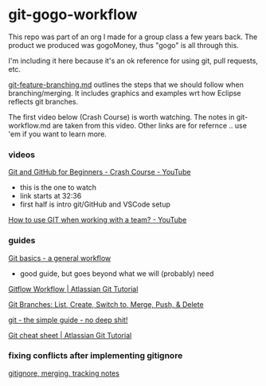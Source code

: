 # git-gogo-workflow

This repo was part of an org I made for a group class a few years back. The product we produced was gogoMoney, thus "gogo" is all through this.

I'm including it here because it's an ok reference for using git, pull requests, etc.

[git-feature-branching.md](https://github.com/EspressoPlus/gogo-workflow/blob/main/git-feature-branching.md) outlines the steps that we should follow when branching/merging. It includes graphics and examples wrt how Eclipse reflects git branches. 

The first video below (Crash Course) is worth watching. The notes in git-workflow.md are taken from this video. Other links are for refernce .. use 'em if you want to learn more. 

### videos
[Git and GitHub for Beginners - Crash Course - YouTube](https://youtu.be/RGOj5yH7evk?t=1956) 
* this is the one to watch
* link starts at 32:36
* first half is intro git/GitHub and VSCode setup

[How to use GIT when working with a team? - YouTube](https://www.youtube.com/watch?v=jhtbhSpV5YA)


### guides
[Git basics - a general workflow](https://gist.github.com/blackfalcon/8428401)
* good guide, but goes beyond what we will (probably) need

[Gitflow Workflow | Atlassian Git Tutorial](https://www.atlassian.com/git/tutorials/comparing-workflows/gitflow-workflow)

[Git Branches: List, Create, Switch to, Merge, Push, & Delete](https://www.nobledesktop.com/learn/git/git-branches)

[git - the simple guide - no deep shit!](https://rogerdudler.github.io/git-guide/)

[Git cheat sheet | Atlassian Git Tutorial](https://www.atlassian.com/git/tutorials/atlassian-git-cheatsheet)

### fixing conflicts after implementing gitignore
[gitignore, merging, tracking notes](https://github.com/EspressoPlus/gogo-workflow/blob/main/git-gitignore-tracking.md)
